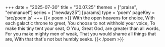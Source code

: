 +++
date = "2025-07-30"
title = "30.07.25"
themes = ["praise", "emmanuel"]
series = ["newday25"]
[params]
  type = 'poem'
  pageKey = 'src/poem.js'
+++
{{< poem >}}
With the open heavens for choice,
With each galactic throne to greet,
You choose to not withhold your voice,
To make this tiny tent your seat,
O You, Great God, are greater than all words,
For you make mighty men of weak,
That you would shame all things that are,
With that that's not but humbly seeks.
{{< /poem >}}